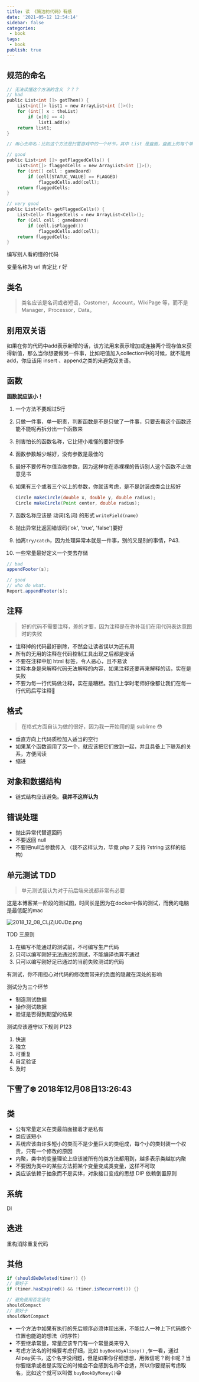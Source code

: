 ```yaml
---
title: 读 《简洁的代码》有感
date: '2021-05-12 12:54:14'
sidebar: false
categories:
 - book
tags:
 - book
publish: true
---
```


## 规范的命名


```c
// 无法读懂这个方法的含义 ？？？
// bad
public List<int []> getThem() {
    List<int[]> list1 = new ArrayList<int []>();
    for (int[] x : theList)
        if (x[0] == 4)
            list1.add(x)
    return list1;
}

// 用心去命名：比如这个方法是扫雷游戏中的一个环节，其中 List 是盘面，盘面上的每个单元格都用一个简单的数组表示，其中 0 下标是一种状态值，而 4 代表 “已标记”，经过重命名，将 List 改为 gameBoard。以下的代码是不是更好理解

// good
public List<int []> getFlaggedCells() {
    List<int[]> flaggedCells = new ArrayList<int []>();
    for (int[] cell : gameBoard)
        if (cell[STATUC_VALUE] == FLAGGED)
            flaggedCells.add(cell);
    return flaggedCells;
}

// very good
public List<Cell> getFlaggedCells() {
    List<Cell> flaggedCells = new ArrayList<Cell>();
    for (Cell cell : gameBoard)
        if (cell.isFlagged())
            flaggedCells.add(cell);
    return flaggedCells;
}
```

编写别人看的懂的代码

变量名称为 url 肯定比 r 好

## 类名

> 类名应该是名词或者短语，Customer，Account，WikiPage 等，而不是 Manager，Processor，Data。



## 别用双关语

如果在你的代码中add表示新增的话，该方法用来表示增加或连接两个现存值来获得新值，那么当你想要做另一件事，比如吧值加入collection中的时候，就不能用add，你应该用 insert 、append之类的来避免双关语。



## 函数

**函数就应该小！**

1. 一个方法不要超过5行

2. 只做一件事，单一职责，判断函数是不是只做了一件事，只要去看这个函数还能不能呢再拆分出一个函数来

3. 别害怕长的函数名称，它比短小难懂的要好很多

4. 函数参数越少越好，没有参数是最佳的

5. 最好不要传布尔值当做参数，因为这样你在赤裸裸的告诉别人这个函数不止做意见书

6. 如果有三个或者三个以上的参数，你就该考虑，是不是封装成类会比较好

      ```java
      Circle makeCircle(double x, double y, double radius);
      Circle makeCircle(Point center, double radius);
      ```

7. 函数名称应该是 动词(名词) 的形式 `writeField(name)`

8. 抛出异常比返回错误码('ok', 'true', 'false')要好

9. 抽离`try/catch`，因为处理异常本就是一件事，别的又是别的事情，P43.

10. 一些常量最好定义一个类去存储

```java
// bad
appendFooter(s); 

// good
// who do what.
Report.appendFooter(s);
```

## 注释

> 好的代码不需要注释，差的才要，因为注释是在弥补我们在用代码表达意图时的失败

- 注释掉的代码最好删除，不然会让读者误以为还有用
- 所有的无用的注释在代码控制工具出现之后都是废话
- 不要在注释中加 html 标签，令人恶心，且不易读
- 注释本身是来解释代码无法解释的内容，如果注释还要再来解释的话，实在是失败
- 不要为每一行代码做注释，实在是糟糕。我们上学时老师好像都让我们在每一行代码后写注释🤥



## 格式

> 在格式方面自认为做的很好，因为我一开始用的是 sublime 😳

- 垂直方向上代码质检加入适当的空行
- 如果某个函数调用了另一个，就应该把它们放到一起，并且具备上下联系的关系，方便阅读
- 缩进



## 对象和数据结构

- 链式结构应该避免。**我并不这样认为**



## 错误处理

- 抛出异常代替返回码
- 不要返回 null
- 不要把null当参数传入 （我不这样认为，毕竟 php 7 支持 ?string 这样的结构）



## 单元测试 TDD

> 单元测试我认为对于前后端来说都非常有必要

这是本博客某一阶段的测试图，时间长是因为在docker中做的测试，而我的电脑是最低配的mac

![2018_12_08_CLjZjU0JDz.png](../images/2018_12_08_CLjZjU0JDz.png)

TDD 三原则

1. 在编写不能通过的测试前，不可编写生产代码
2. 只可以编写刚好无法通过的测试，不能编译也算不通过
3. 只可以编写刚好足已通过的当前失败测试的代码

有测试，你不用担心对代码的修改而带来的负面的隐藏在深处的影响

测试分为三个环节

- 制造测试数据
- 操作测试数据
- 验证是否得到期望的结果

测试应该遵守以下规则 P123

1. 快速
2. 独立
3. 可重复
4. 自足验证
5. 及时



## 下雪了❄️ 2018年12月08日13:26:43



## 类

- 公有常量定义在类最前面接着才是私有
- 类应该短小
- 系统应该由许多短小的类而不是少量巨大的类组成，每个小的类封装一个权责，只有一个修改的原因
- 内聚，类中的变量理论上应该被所有的类方法都用到，越多表示类越加内聚
- 不要因为类中的某些方法把某个变量变成类变量，这样不可取
- 类应该依赖于抽象而不是实体，对象接口变成的思想 DIP 依赖倒置原则



## 系统

DI

## 迭进

重构消除重复代码



## 其他

```java
if (shouldBeDeleted(timer)) {}
// 要好于
if (timer.hasExpired() && !timer.isRecurrent()) {}

// 避免使用否定语句
shouldCompact 
// 要好于
shouldNotCompact
```

- 一个方法中如果有执行的先后顺序必须体现出来，不能给人一种上下代码换个位置也能跑的想法（时序性）
- 不要继承常量，常量应该专门有一个常量类来导入
- 考虑方法名的时候要考虑仔细，比如 `buyBookByAlipay()` ,乍一看，通过Alipay买书，这个名字没问题，但是如果你仔细想想，用微信呢？刷卡呢？当你要继承或者是实现它的时候会不会感到名称不合适，所以你要提前考虑取名，比如这个就可以叫做 `buyBookByMoney()`😁
